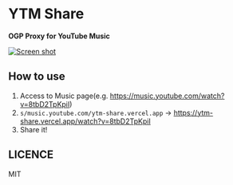 # YTM Share

**OGP Proxy for YouTube Music**

[![Screen shot](https://i.gyazo.com/8f2dd05e4d5f03fdb0e59a7fa496d43c.png)](https://gyazo.com/8f2dd05e4d5f03fdb0e59a7fa496d43c)

## How to use

1. Access to Music page(e.g. https://music.youtube.com/watch?v=8tbD2TpKpiI)
2. `s/music.youtube.com/ytm-share.vercel.app` -> https://ytm-share.vercel.app/watch?v=8tbD2TpKpiI
3. Share it!

## LICENCE

MIT
